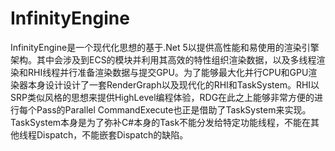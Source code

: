 # InfinityEngine
InfinityEngine是一个现代化思想的基于.Net 5以提供高性能和易使用的渲染引擎架构。其中会涉及到ECS的模块并利用其高效的特性组织渲染数据，以及多线程渲染和RHI线程并行准备渲染数据与提交GPU。为了能够最大化并行CPU和GPU渲染器本身设计设计了一套RenderGraph以及现代化的RHI和TaskSystem。RHI以SRP类似风格的思想来提供HighLevel编程体验，RDG在此之上能够非常方便的进行每个Pass的Parallel CommandExecute也正是借助了TaskSystem来实现。TaskSystem本身是为了弥补C#本身的Task不能分发给特定功能线程，不能在其他线程Dispatch，不能嵌套Dispatch的缺陷。

